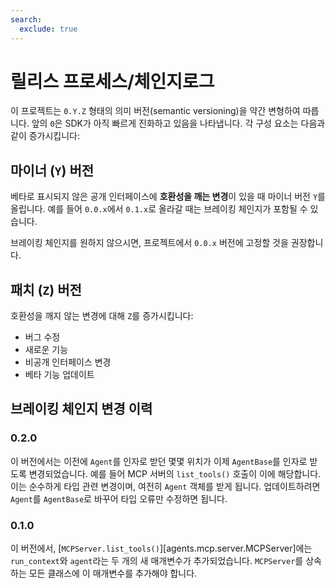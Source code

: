 ```yaml
---
search:
  exclude: true
---
```

# 릴리스 프로세스/체인지로그

이 프로젝트는 `0.Y.Z` 형태의 의미 버전(semantic versioning)을 약간 변형하여 따릅니다. 앞의 `0`은 SDK가 아직 빠르게 진화하고 있음을 나타냅니다. 각 구성 요소는 다음과 같이 증가시킵니다:

## 마이너 (`Y`) 버전

베타로 표시되지 않은 공개 인터페이스에 **호환성을 깨는 변경**이 있을 때 마이너 버전 `Y`를 올립니다. 예를 들어 `0.0.x`에서 `0.1.x`로 올라갈 때는 브레이킹 체인지가 포함될 수 있습니다.

브레이킹 체인지를 원하지 않으시면, 프로젝트에서 `0.0.x` 버전에 고정할 것을 권장합니다.

## 패치 (`Z`) 버전

호환성을 깨지 않는 변경에 대해 `Z`를 증가시킵니다:

- 버그 수정
- 새로운 기능
- 비공개 인터페이스 변경
- 베타 기능 업데이트

## 브레이킹 체인지 변경 이력

### 0.2.0

이 버전에서는 이전에 `Agent`를 인자로 받던 몇몇 위치가 이제 `AgentBase`를 인자로 받도록 변경되었습니다. 예를 들어 MCP 서버의 `list_tools()` 호출이 이에 해당합니다. 이는 순수하게 타입 관련 변경이며, 여전히 `Agent` 객체를 받게 됩니다. 업데이트하려면 `Agent`를 `AgentBase`로 바꾸어 타입 오류만 수정하면 됩니다.

### 0.1.0

이 버전에서, [`MCPServer.list_tools()`][agents.mcp.server.MCPServer]에는 `run_context`와 `agent`라는 두 개의 새 매개변수가 추가되었습니다. `MCPServer`를 상속하는 모든 클래스에 이 매개변수를 추가해야 합니다.